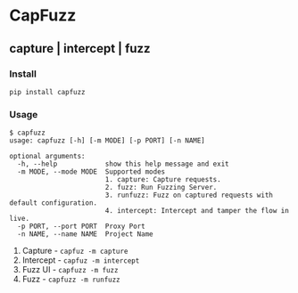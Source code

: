 # CapFuzz
## capture | intercept | fuzz

### Install
`pip install capfuzz`

### Usage

```
$ capfuzz
usage: capfuzz [-h] [-m MODE] [-p PORT] [-n NAME]

optional arguments:
  -h, --help            show this help message and exit
  -m MODE, --mode MODE  Supported modes
                        1. capture: Capture requests.
                        2. fuzz: Run Fuzzing Server.
                        3. runfuzz: Fuzz on captured requests with default configuration.
                        4. intercept: Intercept and tamper the flow in live.
  -p PORT, --port PORT  Proxy Port
  -n NAME, --name NAME  Project Name
```

1. Capture - `capfuz -m capture`
2. Intercept - `capfuz -m intercept`
3. Fuzz UI - `capfuzz -m fuzz`
4. Fuzz - `capfuzz -m runfuzz`
